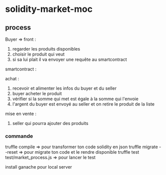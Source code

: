 # solidity-market-moc

## process

Buyer => 
front :

1) regarder les produits disponibles
2) choisir le produit qui veut
3) si sa lui plait il va envoyer une requête au smartcontract

smartcontract :

achat :

1) recevoir et alimenter les infos du buyer et du seller
2) buyer acheter le produit
3) vérifier si la somme qui met est égale à la somme qui l'envoie
4) l'argent du buyer est envoyé au seller et on retire le produit de la liste

mise en vente :

1) seller qui pourra ajouter des produits

### commande
truffle compile =>  pour transformer ton code solidity en json
truffle migrate --reset => pour migrate ton code et le rendre disponible
truffle test test/market_process.js  => pour lancer le test

install ganache pour local server


